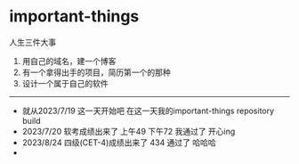 # important-things
人生三件大事

1. 用自己的域名，建一个博客
2. 有一个拿得出手的项目，简历第一个的那种
3. 设计一个属于自己的软件

------

- 就从2023/7/19 这一天开始吧 在这一天我的important-things repository build
- 2023/7/20 软考成绩出来了 上午49 下午72 我通过了 开心ing
- 2023/8/24 四级(CET-4)成绩出来了 434 通过了 哈哈哈
- 
